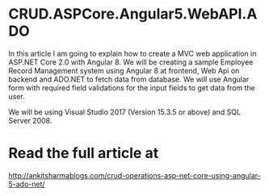 # CRUD.ASPCore.Angular5.WebAPI.ADO
In this article I am going to explain how to create a MVC web application in ASP.NET Core 2.0 with Angular 8. We will be creating a sample Employee Record Management system using Angular 8 at frontend, Web Api on backend and ADO.NET to fetch data from database. We will use Angular form with required field validations for the input fields to get data from the user.

We will be using Visual Studio 2017 (Version 15.3.5 or above) and SQL Server 2008.
# Read the full article at
http://ankitsharmablogs.com/crud-operations-asp-net-core-using-angular-5-ado-net/

